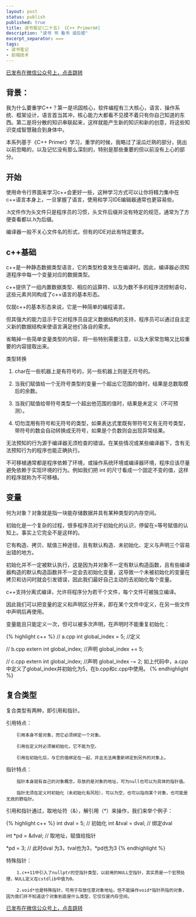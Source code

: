 ```yaml
---
layout: post
status: publish
published: true
title: 读书笔记(二十五) 《C++ Primer》#1
description: "读书 书 看书 读后感"
excerpt_separator: ===
tags:
- 读书笔记
- 前端技术
---
```


[已发布在微信公众号上，点击跳转](https://mp.weixin.qq.com/s?__biz=MzU1ODY1ODY2NA==&mid=2247484732&idx=2&sn=cbf9e354ddf1157c9913d7e4fc3ad41f&chksm=fc22603bcb55e92dd8e5fdd6210f007c072f1208ecf85a081f0273f26e54ff95ad9d219d2094&token=890029854&lang=zh_CN#rd)

## 背景：

我为什么要重学C++？第一是巩固核心，软件编程有三大核心，语言、操作系统、框架设计，语言首当其冲，核心能力大都看不见摸不着只有你自己知道的东西。第二是将分散的知识串联起来，这样就能产生新的知识和新的创意，将这些知识变成智慧融合到身体中。

本系列基于《C++ Primer》学习，重学的时候，我略过了滚瓜烂熟的部分，挑出以前忽略的，以及记忆没有那么深刻的，特别是那些重要的但以前没有上心的部分。

## 开始

使用命令行界面来学习c++会更好一些，这种学习方式可以让你将精力集中在c++语言本身上，一旦掌握了语言，使用和学习IDE编辑器通常也更容易些。

.h文件作为头文件只是程序员的习惯，头文件后缀并没有特定的规范，通常为了方便查看都以.h为后缀。

编译器一般不关心文件名的形式，但有的IDE对此有特定要求。

## c++基础

c++是一种静态数据类型语言，它的类型检查发生在编译时。因此，编译器必须知道程序中每一个变量对应的数据类型。

c++提供了一组内置数据类型、相应的运算符、以及为数不多的程序流控制语句，这些元素共同构成了c++语言的基本形态。

仅就c++的基本形态来说，它是一种简单的编程语言。

但其强大的能力显示于它对程序员自定义数据结构的支持，程序员可以通过自主定义新的数据结构来使语言满足他们各自的需求。

省略掉一些简单变量类型的内容，将一些特别需要注意，以及大家常忽略又比较重要的内容提取出来。

类型转换

1. char在一些机器上是有符号的，另一些机器上则是无符号的。

2. 当我们赋值给一个无符号类型的变量一个超出它范围的值时，结果是总数取模后的余数。

3. 当我们赋值给带符号类型一个超出他范围的值时，结果是未定义（不可预测）。

4. 切勿混用有符号和无符号的类型，如果表达式里既有带符号又有无符号类型，带符号的数会自动转换成无符号，如果是个负数则会出现异常结果。

无法预知的行为源于编译器无须检查的错误。在某些情况或某些编译器下，含有无法预知行为的程序也能正确执行。

不可移植通常都是程序依赖了环境，或操作系统环境或编译器环境，程序应该尽量避免依赖于实现环境的行为。例如我们把 int 的尺寸看成一个固定不变的值，这样的程序就称为不可移植。

## 变量

何为对象？对象就是指一块能存储数据并具有某种类型的内存空间。

初始化是一个复杂的过程，很多程序员对于初始化的认识，停留在=等号赋值的认知上。事实上它完全不是这样的。

它有构造、拷贝、赋值三种途径，且有默认构造、未初始化、定义与声明三个容易出错的地方。

初始化并不一定被默认执行，这是因为并对象不一定有默认构造函数，且有些编译器构造的默认构造函数并不一定会去初始化变量，这导致一个未被初始化的变量在拷贝和访问时就会引发错误，因此我们最好自己主动的去初始化每个变量。

c++支持分离式编译，允许将程序分为若干个文件，每个文件可被独立编译。

因此我们可以把变量的定义和声明区分开来，即在某个文件中定义，在另一些文件中声明后再使用。

变量能且只能定义一次，但可以被多次声明，在声明时不能重复初始化：

{% highlight c++ %}
// a.cpp
int global_index = 5; //定义

// b.cpp
extern int global_index; //声明
global_index += 5;

// c.cpp
extern int global_index; //声明
global_index -= 2;
如上代码中，a.cpp中定义了global_index并初始化为5，在b.cpp和c.cpp中使用。
{% endhighlight %}

## 复合类型

复合类型有两种，即引用和指针。

引用特点：

		引用本身不是对象，而它必须绑定一个对象。

		引用在定义时必须被初始化，它不能为空。

		引用在初始化后，与它的值绑定在一起，并且无法再重新绑定到另外的对象上。

指针特点：

		指针本身就有自己的对象概念，存放的是对象的地址，可为null也可以为具体的指针值。

		指针无须在定义时初始化（未初始化有风险），可以为空，也可以指向某个对象，也可能是无效的野指针。

引用和指针通过，取地址符（&），解引用（*）来操作，我们来举个例子：

{% highlight c++ %}
int dval = 5; // 初始化
int &tval = dval; // 绑定dval

int *pd = &dval; // 取地址，赋值给指针

*pd = 3; // 此时dval 为3，tval也为3，*pd也为3
{% endhighlight %}

特殊指针：
		
		1.c++11中引入了nullptr的空指针类型，以前用的NULL空指针，其实质是一个宏预处理，NULL定义在cstdlib中值为0。
		
		2.void*也是特殊指针，可用于存放任意对象地址。但不能操作void*指针所指的对象，因为我们并不知道这个对象到底是什么类型，它仅仅是内存空间。


[已发布在微信公众号上，点击跳转](https://mp.weixin.qq.com/s?__biz=MzU1ODY1ODY2NA==&mid=2247484732&idx=2&sn=cbf9e354ddf1157c9913d7e4fc3ad41f&chksm=fc22603bcb55e92dd8e5fdd6210f007c072f1208ecf85a081f0273f26e54ff95ad9d219d2094&token=890029854&lang=zh_CN#rd)



